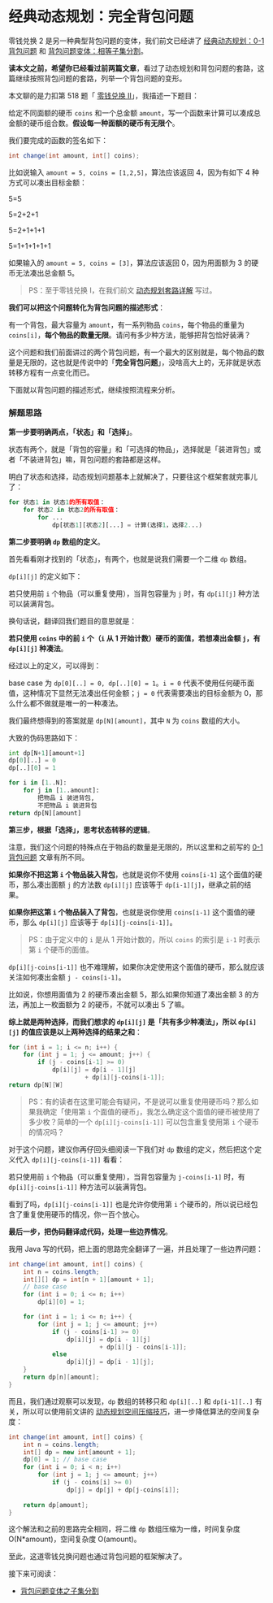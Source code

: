 # 经典动态规划：完全背包问题

零钱兑换 2 是另一种典型背包问题的变体，我们前文已经讲了 [经典动态规划：0-1 背包问题](https://labuladong.github.io/algo/3/27/81/) 和 [背包问题变体：相等子集分割](https://labuladong.github.io/algo/3/27/82/)。

**读本文之前，希望你已经看过前两篇文章**，看过了动态规划和背包问题的套路，这篇继续按照背包问题的套路，列举一个背包问题的变形。

本文聊的是力扣第 518 题「 [零钱兑换 II](https://leetcode.cn/problems/coin-change-2/)」，我描述一下题目：

给定不同面额的硬币 `coins` 和一个总金额 `amount`，写一个函数来计算可以凑成总金额的硬币组合数。**假设每一种面额的硬币有无限个**。

我们要完成的函数的签名如下：

```java
int change(int amount, int[] coins);
```

比如说输入 `amount = 5, coins = [1,2,5]`，算法应该返回 4，因为有如下 4 种方式可以凑出目标金额：

5=5

5=2+2+1

5=2+1+1+1

5=1+1+1+1+1

如果输入的 `amount = 5, coins = [3]`，算法应该返回 0，因为用面额为 3 的硬币无法凑出总金额 5。

> PS：至于零钱兑换 I，在我们前文 [动态规划套路详解](https://labuladong.github.io/algo/3/25/69/) 写过。

**我们可以把这个问题转化为背包问题的描述形式**：

有一个背包，最大容量为 `amount`，有一系列物品 `coins`，每个物品的重量为 `coins[i]`，**每个物品的数量无限**。请问有多少种方法，能够把背包恰好装满？

这个问题和我们前面讲过的两个背包问题，有一个最大的区别就是，每个物品的数量是无限的，这也就是传说中的「**完全背包问题**」，没啥高大上的，无非就是状态转移方程有一点变化而已。

下面就以背包问题的描述形式，继续按照流程来分析。

### 解题思路

**第一步要明确两点，「状态」和「选择」**。

状态有两个，就是「背包的容量」和「可选择的物品」，选择就是「装进背包」或者「不装进背包」嘛，背包问题的套路都是这样。

明白了状态和选择，动态规划问题基本上就解决了，只要往这个框架套就完事儿了：

```python
for 状态1 in 状态1的所有取值：
    for 状态2 in 状态2的所有取值：
        for ...
            dp[状态1][状态2][...] = 计算(选择1，选择2...)
```

**第二步要明确 `dp` 数组的定义**。

首先看看刚才找到的「状态」，有两个，也就是说我们需要一个二维 `dp` 数组。

`dp[i][j]` 的定义如下：

若只使用前 `i` 个物品（可以重复使用），当背包容量为 `j` 时，有 `dp[i][j]` 种方法可以装满背包。

换句话说，翻译回我们题目的意思就是：

**若只使用 `coins` 中的前 `i` 个（`i` 从 1 开始计数）硬币的面值，若想凑出金额 `j`，有 `dp[i][j]` 种凑法**。

经过以上的定义，可以得到：

base case 为 `dp[0][..] = 0, dp[..][0] = 1`。`i = 0` 代表不使用任何硬币面值，这种情况下显然无法凑出任何金额；`j = 0` 代表需要凑出的目标金额为 0，那么什么都不做就是唯一的一种凑法。

我们最终想得到的答案就是 `dp[N][amount]`，其中 `N` 为 `coins` 数组的大小。

大致的伪码思路如下：

```python
int dp[N+1][amount+1]
dp[0][..] = 0
dp[..][0] = 1

for i in [1..N]:
    for j in [1..amount]:
        把物品 i 装进背包,
        不把物品 i 装进背包
return dp[N][amount]
```

**第三步，根据「选择」，思考状态转移的逻辑**。

注意，我们这个问题的特殊点在于物品的数量是无限的，所以这里和之前写的 [0-1 背包问题](https://labuladong.github.io/algo/3/27/81/) 文章有所不同。

**如果你不把这第 `i` 个物品装入背包**，也就是说你不使用 `coins[i-1]` 这个面值的硬币，那么凑出面额 `j` 的方法数 `dp[i][j]` 应该等于 `dp[i-1][j]`，继承之前的结果。

**如果你把这第 `i` 个物品装入了背包**，也就是说你使用 `coins[i-1]` 这个面值的硬币，那么 `dp[i][j]` 应该等于 `dp[i][j-coins[i-1]]`。

> PS：由于定义中的 `i` 是从 1 开始计数的，所以 `coins` 的索引是 `i-1` 时表示第 `i` 个硬币的面值。

`dp[i][j-coins[i-1]]` 也不难理解，如果你决定使用这个面值的硬币，那么就应该关注如何凑出金额 `j - coins[i-1]`。

比如说，你想用面值为 2 的硬币凑出金额 5，那么如果你知道了凑出金额 3 的方法，再加上一枚面额为 2 的硬币，不就可以凑出 5 了嘛。

**综上就是两种选择，而我们想求的 `dp[i][j]` 是「共有多少种凑法」，所以 `dp[i][j]` 的值应该是以上两种选择的结果之和**：

```java
for (int i = 1; i <= n; i++) {
    for (int j = 1; j <= amount; j++) {
        if (j - coins[i-1] >= 0)
            dp[i][j] = dp[i - 1][j] 
                     + dp[i][j-coins[i-1]];
return dp[N][W]
```

> PS：有的读者在这里可能会有疑问，不是说可以重复使用硬币吗？那么如果我确定「使用第 `i` 个面值的硬币」，我怎么确定这个面值的硬币被使用了多少枚？简单的一个 `dp[i][j-coins[i-1]]` 可以包含重复使用第 `i` 个硬币的情况吗？

对于这个问题，建议你再仔回头细阅读一下我们对 `dp` 数组的定义，然后把这个定义代入 `dp[i][j-coins[i-1]]` 看看：

若只使用前 `i` 个物品（可以重复使用），当背包容量为 `j-coins[i-1]` 时，有 `dp[i][j-coins[i-1]]` 种方法可以装满背包。

看到了吗，`dp[i][j-coins[i-1]]` 也是允许你使用第 `i` 个硬币的，所以说已经包含了重复使用硬币的情况，你一百个放心。

**最后一步，把伪码翻译成代码，处理一些边界情况**。

我用 Java 写的代码，把上面的思路完全翻译了一遍，并且处理了一些边界问题：

```java
int change(int amount, int[] coins) {
    int n = coins.length;
    int[][] dp = int[n + 1][amount + 1];
    // base case
    for (int i = 0; i <= n; i++) 
        dp[i][0] = 1;

    for (int i = 1; i <= n; i++) {
        for (int j = 1; j <= amount; j++)
            if (j - coins[i-1] >= 0)
                dp[i][j] = dp[i - 1][j] 
                         + dp[i][j - coins[i-1]];
            else 
                dp[i][j] = dp[i - 1][j];
    }
    return dp[n][amount];
}
```

而且，我们通过观察可以发现，`dp` 数组的转移只和 `dp[i][..]` 和 `dp[i-1][..]` 有关，所以可以使用前文讲的 [动态规划空间压缩技巧](https://labuladong.github.io/algo/3/25/73/)，进一步降低算法的空间复杂度：

```java
int change(int amount, int[] coins) {
    int n = coins.length;
    int[] dp = new int[amount + 1];
    dp[0] = 1; // base case
    for (int i = 0; i < n; i++)
        for (int j = 1; j <= amount; j++)
            if (j - coins[i] >= 0)
                dp[j] = dp[j] + dp[j-coins[i]];
    
    return dp[amount];
}
```

这个解法和之前的思路完全相同，将二维 `dp` 数组压缩为一维，时间复杂度 O(N*amount)，空间复杂度 O(amount)。

至此，这道零钱兑换问题也通过背包问题的框架解决了。

接下来可阅读：

- [背包问题变体之子集分割](https://labuladong.github.io/algo/3/27/82/)